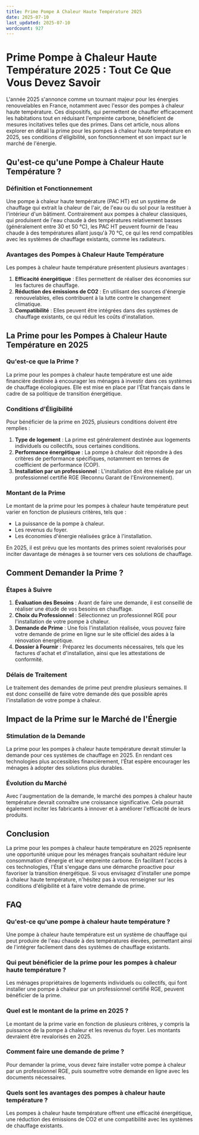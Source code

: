 ```yaml
---
title: Prime Pompe A Chaleur Haute Température 2025
date: 2025-07-10
last_updated: 2025-07-10
wordcount: 927
---
```


# Prime Pompe à Chaleur Haute Température 2025 : Tout Ce Que Vous Devez Savoir

L'année 2025 s'annonce comme un tournant majeur pour les énergies renouvelables en France, notamment avec l'essor des pompes à chaleur haute température. Ces dispositifs, qui permettent de chauffer efficacement les habitations tout en réduisant l'empreinte carbone, bénéficient de mesures incitatives telles que des primes. Dans cet article, nous allons explorer en détail la prime pour les pompes à chaleur haute température en 2025, ses conditions d'éligibilité, son fonctionnement et son impact sur le marché de l'énergie.

## Qu'est-ce qu'une Pompe à Chaleur Haute Température ?

### Définition et Fonctionnement

Une pompe à chaleur haute température (PAC HT) est un système de chauffage qui extrait la chaleur de l'air, de l'eau ou du sol pour la restituer à l'intérieur d'un bâtiment. Contrairement aux pompes à chaleur classiques, qui produisent de l'eau chaude à des températures relativement basses (généralement entre 30 et 50 °C), les PAC HT peuvent fournir de l'eau chaude à des températures allant jusqu'à 70 °C, ce qui les rend compatibles avec les systèmes de chauffage existants, comme les radiateurs.

### Avantages des Pompes à Chaleur Haute Température

Les pompes à chaleur haute température présentent plusieurs avantages :

1. **Efficacité énergétique** : Elles permettent de réaliser des économies sur les factures de chauffage.
2. **Réduction des émissions de CO2** : En utilisant des sources d'énergie renouvelables, elles contribuent à la lutte contre le changement climatique.
3. **Compatibilité** : Elles peuvent être intégrées dans des systèmes de chauffage existants, ce qui réduit les coûts d'installation.

## La Prime pour les Pompes à Chaleur Haute Température en 2025

### Qu'est-ce que la Prime ?

La prime pour les pompes à chaleur haute température est une aide financière destinée à encourager les ménages à investir dans ces systèmes de chauffage écologiques. Elle est mise en place par l'État français dans le cadre de sa politique de transition énergétique.

### Conditions d'Éligibilité

Pour bénéficier de la prime en 2025, plusieurs conditions doivent être remplies :

1. **Type de logement** : La prime est généralement destinée aux logements individuels ou collectifs, sous certaines conditions.
2. **Performance énergétique** : La pompe à chaleur doit répondre à des critères de performance spécifiques, notamment en termes de coefficient de performance (COP).
3. **Installation par un professionnel** : L'installation doit être réalisée par un professionnel certifié RGE (Reconnu Garant de l'Environnement).

### Montant de la Prime

Le montant de la prime pour les pompes à chaleur haute température peut varier en fonction de plusieurs critères, tels que :

- La puissance de la pompe à chaleur.
- Les revenus du foyer.
- Les économies d'énergie réalisées grâce à l'installation.

En 2025, il est prévu que les montants des primes soient revalorisés pour inciter davantage de ménages à se tourner vers ces solutions de chauffage.

## Comment Demander la Prime ?

### Étapes à Suivre

1. **Évaluation des Besoins** : Avant de faire une demande, il est conseillé de réaliser une étude de vos besoins en chauffage.
2. **Choix du Professionnel** : Sélectionnez un professionnel RGE pour l'installation de votre pompe à chaleur.
3. **Demande de Prime** : Une fois l'installation réalisée, vous pouvez faire votre demande de prime en ligne sur le site officiel des aides à la rénovation énergétique.
4. **Dossier à Fournir** : Préparez les documents nécessaires, tels que les factures d'achat et d'installation, ainsi que les attestations de conformité.

### Délais de Traitement

Le traitement des demandes de prime peut prendre plusieurs semaines. Il est donc conseillé de faire votre demande dès que possible après l'installation de votre pompe à chaleur.

## Impact de la Prime sur le Marché de l'Énergie

### Stimulation de la Demande

La prime pour les pompes à chaleur haute température devrait stimuler la demande pour ces systèmes de chauffage en 2025. En rendant ces technologies plus accessibles financièrement, l'État espère encourager les ménages à adopter des solutions plus durables.

### Évolution du Marché

Avec l'augmentation de la demande, le marché des pompes à chaleur haute température devrait connaître une croissance significative. Cela pourrait également inciter les fabricants à innover et à améliorer l'efficacité de leurs produits.

## Conclusion

La prime pour les pompes à chaleur haute température en 2025 représente une opportunité unique pour les ménages français souhaitant réduire leur consommation d'énergie et leur empreinte carbone. En facilitant l'accès à ces technologies, l'État s'engage dans une démarche proactive pour favoriser la transition énergétique. Si vous envisagez d'installer une pompe à chaleur haute température, n'hésitez pas à vous renseigner sur les conditions d'éligibilité et à faire votre demande de prime.

## FAQ

### Qu'est-ce qu'une pompe à chaleur haute température ?

Une pompe à chaleur haute température est un système de chauffage qui peut produire de l'eau chaude à des températures élevées, permettant ainsi de l'intégrer facilement dans des systèmes de chauffage existants.

### Qui peut bénéficier de la prime pour les pompes à chaleur haute température ?

Les ménages propriétaires de logements individuels ou collectifs, qui font installer une pompe à chaleur par un professionnel certifié RGE, peuvent bénéficier de la prime.

### Quel est le montant de la prime en 2025 ?

Le montant de la prime varie en fonction de plusieurs critères, y compris la puissance de la pompe à chaleur et les revenus du foyer. Les montants devraient être revalorisés en 2025.

### Comment faire une demande de prime ?

Pour demander la prime, vous devez faire installer votre pompe à chaleur par un professionnel RGE, puis soumettre votre demande en ligne avec les documents nécessaires.

### Quels sont les avantages des pompes à chaleur haute température ?

Les pompes à chaleur haute température offrent une efficacité énergétique, une réduction des émissions de CO2 et une compatibilité avec les systèmes de chauffage existants.